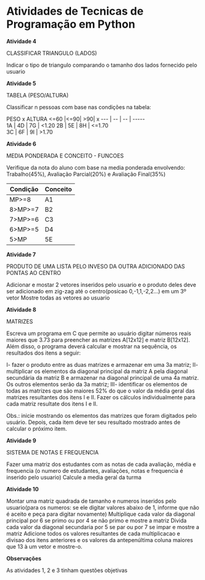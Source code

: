 # Atividades de Tecnicas de Programação em Python

**Atividade 4**

CLASSIFICAR TRIANGULO (LADOS)

Indicar o tipo de triangulo comparando o tamanho dos lados fornecido pelo usuario

**Atividade 5**

TABELA (PESO/ALTURA)

Classificar n pessoas com base nas condições na tabela:

PESO x ALTURA
<=60 |<=90| >90| x
 --- | -- | -- | -----       
  1A | 4D | 7G | <1.20 
  2B | 5E | 8H | <=1.70        
  3C | 6F | 9I | >1.70 

**Atividade 6**

MEDIA PONDERADA E CONCEITO - FUNCOES

Verifique da nota do aluno com base na media ponderada envolvendo: Trabalho(45%), Avaliação Parcial(20%) e Avaliação Final(35%)

Condição | Conceito
----- | -----  
 MP>=8 | A1
 8>MP>=7 | B2
 7>MP>=6 | C3
 6>MP>=5 | D4
 5>MP | 5E

**Atividade 7**

PRODUTO DE UMA LISTA PELO INVESO DA OUTRA ADICIONADO DAS PONTAS AO CENTRO

Adicionar e mostar 2 vetores inseridos pelo usuario e o produto deles deve ser adicionado em zig-zag até o centro(posicao 0,-1,1,-2,2...) em um 3º vetor 
Mostre todas as vetores ao usuario

**Atividade 8**

MATRIZES

Escreva um programa em C que permite ao usuário digitar números reais maiores que 3.73 para preencher as matrizes A[12x12] e matriz B[12x12]. Além disso, o programa deverá calcular e mostrar na sequência, os resultados dos itens a seguir:

I- fazer o produto entre as duas matrizes e armazenar em uma 3a matriz;
II- multiplicar os elementos da diagonal principal da matriz A pela diagonal secundária da matriz B e armazenar na diagonal principal de uma 4a matriz. Os outros elementos serão da 3a matriz;
III- identificar os elementos de todas as matrizes que são maiores 52% do que o valor da média geral das matrizes resultantes dos itens I e II. Fazer os cálculos individualmente para cada matriz resultate dos itens I e II.

Obs.: inicie mostrando os elementos das matrizes que foram digitados pelo usuário. Depois, cada item deve ter seu resultado mostrado antes de calcular o próximo item.

**Atividade 9**

SISTEMA DE NOTAS E FREQUENCIA

Fazer uma matriz dos estudantes com as notas de cada avaliação, média e frequencia (o numero de estudantes, avaliações, notas e frequencia é inserido pelo usuario)
Calcule a media geral da turma

**Atividade 10**

Montar uma matriz quadrada de tamanho e numeros inseridos pelo usuario(para os numeros: se ele digitar valores abaixo de 1, informe que não é aceito e peça para digitar novamente)
Multiplique cada valor da diagonal principal por 6 se primo ou por 4 se não primo e mostre a matriz
Divida cada valor da diagonal secundaria por 5 se par ou por 7 se impar e mostre a matriz
Adicione todos os valores resultantes de cada multiplicacao e divisao dos itens anteriores e os valores da antepenúltima coluna maiores que 13 à um vetor e mostre-o.

**Observações**

As atividades 1, 2 e 3 tinham questões objetivas
